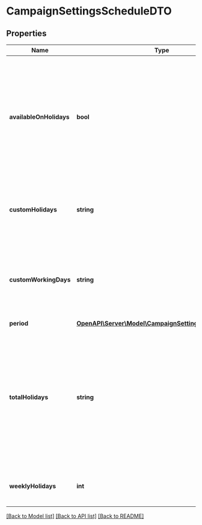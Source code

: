 # CampaignSettingsScheduleDTO

## Properties
Name | Type | Description | Notes
------------ | ------------- | ------------- | -------------
**availableOnHolidays** | **bool** | Признак работы службы доставки в государственные праздники. Возможные значения. * &#x60;false&#x60; — служба доставки не работает в праздничные дни. * &#x60;true&#x60; — служба доставки работает в праздничные дни. | [optional] 
**customHolidays** | **string** | Список дней, в которые служба доставки не работает. Дни магазин указал в кабинете продавца на Маркете. | 
**customWorkingDays** | **string** | Список выходных и праздничных дней, в которые служба доставки работает. Дни магазин указал в кабинете продавца на Маркете. | 
**period** | [**OpenAPI\Server\Model\CampaignSettingsTimePeriodDTO**](CampaignSettingsTimePeriodDTO.md) |  | [optional] 
**totalHolidays** | **string** | Итоговый список нерабочих дней службы доставки. Список рассчитывается с учетом выходных, нерабочих дней и государственных праздников. Информацию по ним магазин указывает в кабинете продавца на Маркете. | 
**weeklyHolidays** | **int** | Список выходных дней недели и государственных праздников. | 

[[Back to Model list]](../README.md#documentation-for-models) [[Back to API list]](../README.md#documentation-for-api-endpoints) [[Back to README]](../README.md)


